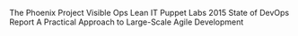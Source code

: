 The Phoenix Project
Visible Ops
Lean IT
Puppet Labs 2015 State of DevOps Report
A Practical Approach to Large-Scale Agile Development
